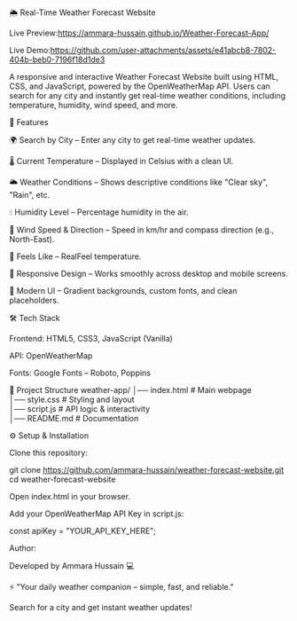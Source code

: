 🌦️ Real-Time Weather Forecast Website

Live Preview:https://ammara-hussain.github.io/Weather-Forecast-App/

Live Demo:https://github.com/user-attachments/assets/e41abcb8-7802-404b-beb0-7196f18d1de3




A responsive and interactive Weather Forecast Website built using HTML, CSS, and JavaScript, powered by the OpenWeatherMap API.
Users can search for any city and instantly get real-time weather conditions, including temperature, humidity, wind speed, and more.

🚀 Features

🌍 Search by City – Enter any city to get real-time weather updates.

🌡️ Current Temperature – Displayed in Celsius with a clean UI.

🌥️ Weather Conditions – Shows descriptive conditions like "Clear sky", "Rain", etc.

💧 Humidity Level – Percentage humidity in the air.

💨 Wind Speed & Direction – Speed in km/hr and compass direction (e.g., North-East).

🤗 Feels Like – RealFeel temperature.

📱 Responsive Design – Works smoothly across desktop and mobile screens.

🎨 Modern UI – Gradient backgrounds, custom fonts, and clean placeholders.

🛠️ Tech Stack

Frontend: HTML5, CSS3, JavaScript (Vanilla)

API: OpenWeatherMap

Fonts: Google Fonts – Roboto, Poppins

📂 Project Structure
weather-app/
│── index.html       # Main webpage  
│── style.css        # Styling and layout  
│── script.js        # API logic & interactivity  
│── README.md        # Documentation  

⚙️ Setup & Installation

Clone this repository:

git clone https://github.com/ammara-hussain/weather-forecast-website.git
cd weather-forecast-website


Open index.html in your browser.

Add your OpenWeatherMap API Key in script.js:

const apiKey = "YOUR_API_KEY_HERE";

Author:

Developed by Ammara Hussain 💻

⚡ "Your daily weather companion – simple, fast, and reliable."


Search for a city and get instant weather updates!
